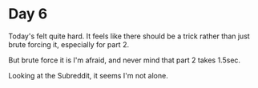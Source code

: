 # Day 6

Today's felt quite hard. It feels like there should be a trick rather than just brute forcing it, especially for part 2.

But brute force it is I'm afraid, and never mind that part 2 takes 1.5sec.

Looking at the Subreddit, it seems I'm not alone.